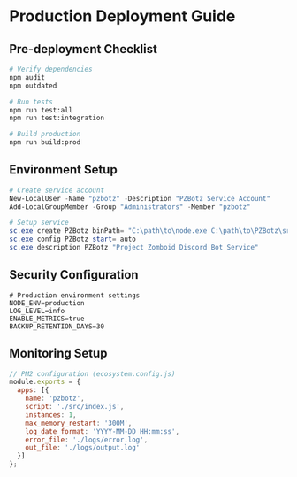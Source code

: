 # Production Deployment Guide

## Pre-deployment Checklist
```bash
# Verify dependencies
npm audit
npm outdated

# Run tests
npm run test:all
npm run test:integration

# Build production
npm run build:prod
```

## Environment Setup
```powershell
# Create service account
New-LocalUser -Name "pzbotz" -Description "PZBotz Service Account"
Add-LocalGroupMember -Group "Administrators" -Member "pzbotz"

# Setup service
sc.exe create PZBotz binPath= "C:\path\to\node.exe C:\path\to\PZBotz\src\index.js"
sc.exe config PZBotz start= auto
sc.exe description PZBotz "Project Zomboid Discord Bot Service"
```

## Security Configuration
```env
# Production environment settings
NODE_ENV=production
LOG_LEVEL=info
ENABLE_METRICS=true
BACKUP_RETENTION_DAYS=30
```

## Monitoring Setup
```javascript
// PM2 configuration (ecosystem.config.js)
module.exports = {
  apps: [{
    name: 'pzbotz',
    script: './src/index.js',
    instances: 1,
    max_memory_restart: '300M',
    log_date_format: 'YYYY-MM-DD HH:mm:ss',
    error_file: './logs/error.log',
    out_file: './logs/output.log'
  }]
};
```
